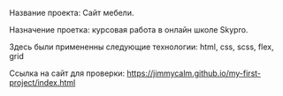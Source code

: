 Название проекта: Сайт мебели.

Назначение проетка: курсовая работа в онлайн школе Skypro.

Здесь были примененны следующие технологии: html, css, scss, flex, grid

Ссылка на сайт для проверки: https://jimmycalm.github.io/my-first-project/index.html
